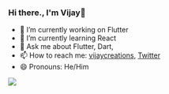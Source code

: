### Hi there., I'm Vijay👋



- 🔭 I’m currently working on Flutter
- 🌱 I’m currently learning React
- 💬 Ask me about Flutter, Dart,
- 📫 How to reach me: [vijaycreations](https://www.youtube.com/channel/UCBC_Z7jla1GSITcqLKAtPxQ), [Twitter](https://twitter.com/vijaycreations)
- 😄 Pronouns: He/Him

<image src="https://github-readme-stats.vercel.app/api?username=vijayinyoutube&&show_icons=true&title_color=ffffff&icon_color=bb2acf&text_color=daf7dc&bg_color=151515" >
